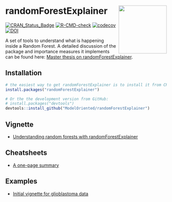 # randomForestExplainer <img src="man/figures/logo.png" align="right" width="150"/>

[![CRAN_Status_Badge](http://www.r-pkg.org/badges/version/randomForestExplainer)](https://cran.r-project.org/package=randomForestExplainer)
[![R-CMD-check](https://github.com/ModelOriented/randomForestExplainer/workflows/R-CMD-check/badge.svg)](https://github.com/ModelOriented/randomForestExplainer/actions)
[![codecov](https://codecov.io/gh/ModelOriented/randomForestExplainer/branch/master/graph/badge.svg)](https://codecov.io/gh/ModelOriented/randomForestExplainer)
[![DOI](https://zenodo.org/badge/97007621.svg)](https://zenodo.org/badge/latestdoi/97007621)

A set of tools to understand what is happening inside a Random Forest. A detailed discussion of the package and importance measures it implements can be found here: [Master thesis on randomForestExplainer](https://cdn.staticaly.com/gh/geneticsMiNIng/BlackBoxOpener/master/randomForestExplainer_Master_thesis.pdf).

## Installation

```r
# the easiest way to get randomForestExplainer is to install it from CRAN:
install.packages("randomForestExplainer")

# Or the the development version from GitHub:
# install.packages("devtools")
devtools::install_github("ModelOriented/randomForestExplainer")
```

## Vignette

* [Understanding random forests with randomForestExplainer](https://modeloriented.github.io/randomForestExplainer/articles/randomForestExplainer.html)

## Cheatsheets

* [A one-page summary](https://github.com/ModelOriented/randomForestExplainer/blob/master/materials/cheatsheet.pdf)

## Examples

* [Initial vignette for glioblastoma data](https://htmlpreview.github.io/?https://github.com/geneticsMiNIng/BlackBoxOpener/blob/master/randomForestExplainer/inst/doc/randomForestExplainer.html)
